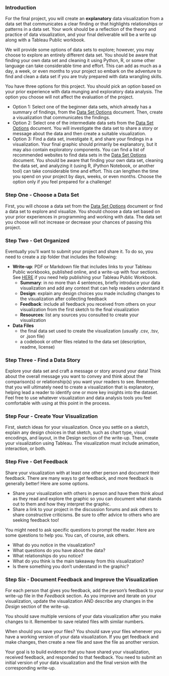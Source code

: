 ### Introduction
For the final project, you will create an **explanatory** data visualization from a data set that communicates a clear finding or that highlights relationships or patterns in a data set. Your work should be a reflection of the theory and practice of data visualization, and your final deliverable will be a write up along with a Tableau Public workbook.

We will provide some options of data sets to explore; however, you may choose to explore an entirely different data set. You should be aware that finding your own data set and cleaning it using Python, R, or some other language can take considerable time and effort. This can add as much as a day, a week, or even months to your project so embark on the adventure to find and clean a data set if you are truly prepared with data wrangling skills.

You have three options for this project. You should pick an option based on your prior experience with data munging and exploratory data analysis. The option you choose will not affect the evaluation of the project.

* Option 1: Select one of the beginner data sets, which already has a summary of findings, from the [Data Set Options](https://docs.google.com/document/d/1w7KhqotVi5eoKE3I_AZHbsxdr-NmcWsLTIiZrpxWx4w/pub?embedded=true) document. Then, create a visualization that communicates the findings.
* Option 2: Select one of the intermediate data sets from the [Data Set Options](https://docs.google.com/document/d/1w7KhqotVi5eoKE3I_AZHbsxdr-NmcWsLTIiZrpxWx4w/pub?embedded=true) document. You will investigate the data set to share a story or message about the data and then create a suitable visualization.
* Option 3: Find a data set, investigate it, and share your findings in a visualization. Your final graphic should primarily be explanatory, but it may also contain exploratory components. You can find a list of recommended websites to find data sets in the [Data Set Options](https://docs.google.com/document/d/1w7KhqotVi5eoKE3I_AZHbsxdr-NmcWsLTIiZrpxWx4w/pub?embedded=true) document. You should be aware that finding your own data set, cleaning the data set, and analyzing it (using R, iPython Notebook, or another tool) can take considerable time and effort. This can lengthen the time you spend on your project by days, weeks, or even months. Choose the option only if you feel prepared for a challenge!

### Step One - Choose a Data Set
First, you will choose a data set from the [Data Set Options](https://docs.google.com/document/d/1w7KhqotVi5eoKE3I_AZHbsxdr-NmcWsLTIiZrpxWx4w/pub?embedded=true) document or find a data set to explore and visualize. You should choose a data set based on your prior experiences in programming and working with data. The data set you choose will not increase or decrease your chances of passing this project.

### Step Two - Get Organized
Eventually you’ll want to submit your project and share it. To do so, you need to create a zip folder that includes the following:

* **Write-up**: PDF or Markdown file that includes links to your Tableau Public workbooks, published online, and a write-up with four sections. See [HERE](https://onlinehelp.tableau.com/current/pro/desktop/en-us/publish_workbooks_tableaupublic.html) if you need help publishing your Tableau Public Workbook.
  * **Summary**: in no more than 4 sentences, briefly introduce your data visualization and add any context that can help readers understand it
  * **Design**: explain any design choices you made including changes to the visualization after collecting feedback
  * **Feedback**: include all feedback you received from others on your visualization from the first sketch to the final visualization
  * **Resources**: list any sources you consulted to create your visualization
* **Data Files**
  * the final data set used to create the visualization (usually .csv, .tsv, or .json file)
  * a codebook or other files related to the data set (description, readme, license)

### Step Three - Find a Data Story
Explore your data set and craft a message or story around your data! Think about the overall message you want to convey and think about the comparison(s) or relationship(s) you want your readers to see. Remember that you will ultimately need to create a visualization that is explanatory, helping lead a reader to identify one or more key insights into the dataset. Feel free to use whatever visualization and data analysis tools you feel comfortable with using at this point in the process.

### Step Four - Create Your Visualization
First, sketch ideas for your visualization. Once you settle on a sketch, explain any design choices in that sketch, such as chart type, visual encodings, and layout, in the Design section of the write-up. Then, create your visualization using Tableau. The visualization must include animation, interaction, or both.

### Step Five - Get Feedback
Share your visualization with at least one other person and document their feedback. There are many ways to get feedback, and more feedback is generally better! Here are some options.

* Share your visualization with others in person and have them think aloud as they read and explore the graphic so you can document what stands out to them and how they interpret the graphic.
* Share a link to your project in the discussion forums and ask others to share constructive criticisms. Be sure to offer advice to others who are seeking feedback too!  

You might need to ask specific questions to prompt the reader. Here are some questions to help you. You can, of course, ask others.

* What do you notice in the visualization?
* What questions do you have about the data?
* What relationships do you notice?
* What do you think is the main takeaway from this visualization?
* Is there something you don’t understand in the graphic?

### Step Six - Document Feedback and Improve the Visualization
For each person that gives you feedback, add the person’s feedback to your write-up file in the *Feedback* section. As you improve and iterate on your visualization, update the visualization AND describe any changes in the *Design* section of the write-up.

You should save multiple versions of your data visualization after you make changes to it. Remember to save related files with similar numbers.

When should you save your files? You should save your files whenever you have a working version of your data visualization. If you get feedback and make changes, then create a new file and save the file as another version.

Your goal is to build evidence that you have shared your visualization, received feedback, and responded to that feedback. You need to submit an initial version of your data visualization and the final version with the corresponding write-up.
